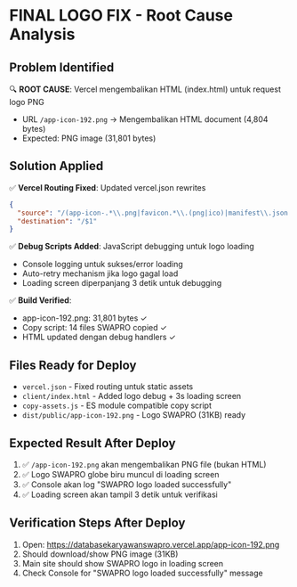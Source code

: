 # FINAL LOGO FIX - Root Cause Analysis

## Problem Identified
🔍 **ROOT CAUSE**: Vercel mengembalikan HTML (index.html) untuk request logo PNG
- URL `/app-icon-192.png` → Mengembalikan HTML document (4,804 bytes) 
- Expected: PNG image (31,801 bytes)

## Solution Applied
✅ **Vercel Routing Fixed**: Updated vercel.json rewrites
```json
{
  "source": "/(app-icon-.*\\.png|favicon.*\\.(png|ico)|manifest\\.json|sw\\.js)",
  "destination": "/$1"
}
```

✅ **Debug Scripts Added**: JavaScript debugging untuk logo loading
- Console logging untuk sukses/error loading
- Auto-retry mechanism jika logo gagal load
- Loading screen diperpanjang 3 detik untuk debugging

✅ **Build Verified**: 
- app-icon-192.png: 31,801 bytes ✓
- Copy script: 14 files SWAPRO copied ✓
- HTML updated dengan debug handlers ✓

## Files Ready for Deploy
- `vercel.json` - Fixed routing untuk static assets
- `client/index.html` - Added logo debug + 3s loading screen  
- `copy-assets.js` - ES module compatible copy script
- `dist/public/app-icon-192.png` - Logo SWAPRO (31KB) ready

## Expected Result After Deploy
1. ✅ `/app-icon-192.png` akan mengembalikan PNG file (bukan HTML)
2. ✅ Logo SWAPRO globe biru muncul di loading screen  
3. ✅ Console akan log "SWAPRO logo loaded successfully"
4. ✅ Loading screen akan tampil 3 detik untuk verifikasi

## Verification Steps After Deploy
1. Open: https://databasekaryawanswapro.vercel.app/app-icon-192.png
2. Should download/show PNG image (31KB)
3. Main site should show SWAPRO logo in loading screen
4. Check Console for "SWAPRO logo loaded successfully" message
